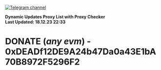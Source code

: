 [![Telegram channel](https://img.shields.io/endpoint?url=https://runkit.io/damiankrawczyk/telegram-badge/branches/master?url=https://t.me/n4z4v0d)](https://t.me/n4z4v0d) 

**Dynamic Updates Proxy List with Proxy Checker**  
**Last Updated: 18.12.23 22:33**

# DONATE (_any evm_) - 0xDEADf12DE9A24b47Da0a43E1bA70B8972F5296F2
